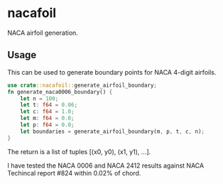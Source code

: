 # nacafoil
NACA airfoil generation.

## Usage
This can be used to generate boundary points for NACA 4-digit airfoils.  
```rust
use crate::nacafoil::generate_airfoil_boundary;
fn generate_naca0006_boundary() {
    let n = 100;
    let t: f64 = 0.06;
    let c: f64 = 1.0;
    let m: f64 = 0.0;
    let p: f64 = 0.0;
    let boundaries = generate_airfoil_boundary(m, p, t, c, n);
}
```
The return is a list of tuples [(x0, y0), (x1, y1), ...].

I have tested the NACA 0006 and NACA 2412 results against NACA Techincal report #824 within 0.02% of chord.
